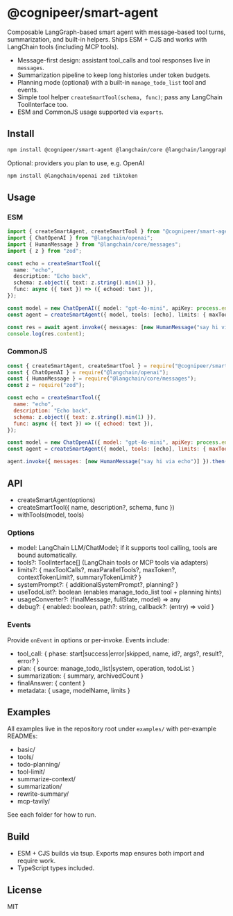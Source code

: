 # @cognipeer/smart-agent

Composable LangGraph-based smart agent with message-based tool turns, summarization, and built-in helpers. Ships ESM + CJS and works with LangChain tools (including MCP tools).

- Message-first design: assistant tool_calls and tool responses live in `messages`.
- Summarization pipeline to keep long histories under token budgets.
- Planning mode (optional) with a built-in `manage_todo_list` tool and events.
- Simple tool helper `createSmartTool(schema, func)`; pass any LangChain ToolInterface too.
- ESM and CommonJS usage supported via `exports`.

## Install

```sh
npm install @cognipeer/smart-agent @langchain/core @langchain/langgraph
```

Optional: providers you plan to use, e.g. OpenAI

```sh
npm install @langchain/openai zod tiktoken
```

## Usage

### ESM

```ts
import { createSmartAgent, createSmartTool } from "@cognipeer/smart-agent";
import { ChatOpenAI } from "@langchain/openai";
import { HumanMessage } from "@langchain/core/messages";
import { z } from "zod";

const echo = createSmartTool({
  name: "echo",
  description: "Echo back",
  schema: z.object({ text: z.string().min(1) }),
  func: async ({ text }) => ({ echoed: text }),
});

const model = new ChatOpenAI({ model: "gpt-4o-mini", apiKey: process.env.OPENAI_API_KEY });
const agent = createSmartAgent({ model, tools: [echo], limits: { maxToolCalls: 5 } });

const res = await agent.invoke({ messages: [new HumanMessage("say hi via echo")] });
console.log(res.content);
```

### CommonJS

```js
const { createSmartAgent, createSmartTool } = require("@cognipeer/smart-agent");
const { ChatOpenAI } = require("@langchain/openai");
const { HumanMessage } = require("@langchain/core/messages");
const z = require("zod");

const echo = createSmartTool({
  name: "echo",
  description: "Echo back",
  schema: z.object({ text: z.string().min(1) }),
  func: async ({ text }) => ({ echoed: text }),
});

const model = new ChatOpenAI({ model: "gpt-4o-mini", apiKey: process.env.OPENAI_API_KEY });
const agent = createSmartAgent({ model, tools: [echo], limits: { maxToolCalls: 5 } });

agent.invoke({ messages: [new HumanMessage("say hi via echo")] }).then(r => console.log(r.content));
```

## API
- createSmartAgent(options)
- createSmartTool({ name, description?, schema, func })
- withTools(model, tools)

### Options
- model: LangChain LLM/ChatModel; if it supports tool calling, tools are bound automatically.
- tools?: ToolInterface[] (LangChain tools or MCP tools via adapters)
- limits?: { maxToolCalls?, maxParallelTools?, maxToken?, contextTokenLimit?, summaryTokenLimit? }
- systemPrompt?: { additionalSystemPrompt?, planning? }
- useTodoList?: boolean (enables manage_todo_list tool + planning hints)
- usageConverter?: (finalMessage, fullState, model) => any
- debug?: { enabled: boolean, path?: string, callback?: (entry) => void }

### Events
Provide `onEvent` in options or per-invoke. Events include:
- tool_call: { phase: start|success|error|skipped, name, id?, args?, result?, error? }
- plan: { source: manage_todo_list|system, operation, todoList }
- summarization: { summary, archivedCount }
- finalAnswer: { content }
- metadata: { usage, modelName, limits }

## Examples
All examples live in the repository root under `examples/` with per-example READMEs:
- basic/
- tools/
- todo-planning/
- tool-limit/
- summarize-context/
- summarization/
- rewrite-summary/
- mcp-tavily/

See each folder for how to run.

## Build
- ESM + CJS builds via tsup. Exports map ensures both import and require work.
- TypeScript types included.

## License
MIT
